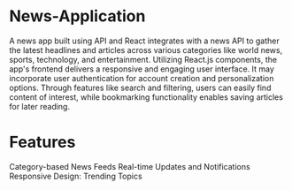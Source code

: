 # News-Application

A news app built using API and React integrates with a news API to gather the latest headlines and articles across various categories like world news, sports, technology, and entertainment. Utilizing React.js components, the app's frontend delivers a responsive and engaging user interface. It may incorporate user authentication for account creation and personalization options. Through features like search and filtering, users can easily find content of interest, while bookmarking functionality enables saving articles for later reading.

# Features
  Category-based News Feeds
  Real-time Updates and Notifications
  Responsive Design:
  Trending Topics
